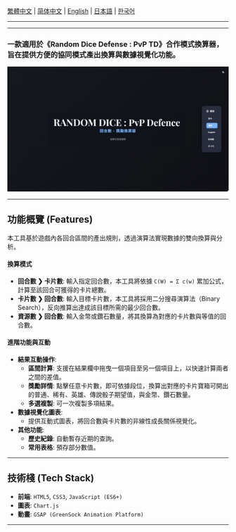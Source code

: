 [繁體中文](README.zh-TW.md) | [简体中文](README.zh-CN.md) | [English](README.md) | [日本語](README.ja.md) | [한국어](README.ko.md)
***
---
### 一款適用於《Random Dice Defense : PvP TD》合作模式換算器，旨在提供方便的協同模式產出換算與數據視覺化功能。

![網頁截圖](assets/screenshot01.png)

---
## 功能概覽 (Features)

本工具基於遊戲內各回合區間的產出規則，透過演算法實現數據的雙向換算與分析。

#### **換算模式**
* **回合數 ❯ 卡片數**: 輸入指定回合數，本工具將依據 `C(W) = Σ c(w)` 累加公式，計算至該回合可獲得的卡片總數。
* **卡片數 ❯ 回合數**: 輸入目標卡片數，本工具將採用二分搜尋演算法（Binary Search），反向推算出達成該目標所需的最少回合數。
* **資源數 ❯ 回合數**: 輸入金幣或鑽石數量，將其換算為對應的卡片數與等值的回合數。

#### **進階功能與互動**
* **結果互動操作**:
    * **區間計算**: 支援在結果欄中拖曳一個項目至另一個項目上，以快速計算兩者之間的差值。
    * **獎勵詳情**: 點擊任意卡片數，即可依據段位，換算出對應的卡片寶箱可開出的普通、稀有、英雄、傳說骰子期望值，與金幣、鑽石數量。
    * **多選複製**: 可一次複製多項結果。
* **數據視覺化圖表**:
    * 提供互動式圖表，將回合數與卡片數的非線性成長關係視覺化。
* **其他功能**:
    * **歷史紀錄**: 自動暫存近期的查詢。
    * **常用表格**: 預存部分數值。

---
## 技術棧 (Tech Stack)

* **前端**: `HTML5`, `CSS3`, `JavaScript (ES6+)`
* **圖表**: `Chart.js`
* **動畫**: `GSAP (GreenSock Animation Platform)`

---
